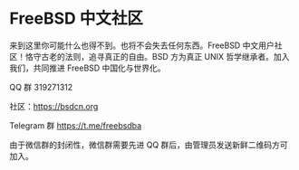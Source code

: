 # FreeBSD 中文社区

来到这里你可能什么也得不到。也将不会失去任何东西。FreeBSD 中文用户社区！恪守古老的法则，追寻真正的自由。BSD 方为真正 UNIX 哲学继承者。加入我们，共同推进 FreeBSD 中国化与世界化。   
   
QQ 群 319271312
  
社区：https://bsdcn.org  
  
Telegram 群 https://t.me/freebsdba

由于微信群的封闭性，微信群需要先进 QQ 群后，由管理员发送新鲜二维码方可加入。
